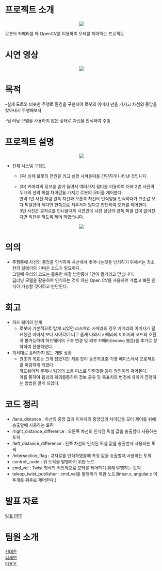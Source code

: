 # 프로젝트 소개
<p align="center">
  <img src="https://github.com/addinedu-amr-2th/robo-reop-3/assets/117617384/a47b33db-8e67-4869-9070-062e9dd757f5">
</p>
로봇의 카메라를 와 OpenCV를 이용하여 모터를 제어하는 프로젝트

# 시연 영상
<p align="center">
  <img src="https://github.com/addinedu-amr-2th/robo-reop-3/assets/117617384/1d556166-901f-4862-bec8-a2010ec72a7f">
</p>

# 목적
-실제 도로와 비슷한 주행로 환경을 구현하여 로봇의 이미지 만을 가지고 차선의 중앙을 찾아내서 주행해보자



-딥 러닝 모델을 사용하지 않은 상태로 차선을 인식하여 주행

# 프로젝트 설명
<p align="center">
  <img src="https://github.com/addinedu-amr-2th/robo-reop-3/assets/124948850/016970c8-fd77-4205-a0d0-ddf4d85bfed7">
</p>

* 전체 시스템 구성도<br/>
  * (우) 실제 로봇의 전원을 키고 실행 시켜을때를 간단하게 나타낸 것입니다.


  
  * (좌) 카메라의 정보를 읽어 들여서 여러가지 필더를 이용하여 아래 2번 사진의 두개의 선의 픽셀 차이값을 가지고 로봇의 모터를 제어한다.
  <br/>  만약 1번 사진 처럼 왼쪽 차선과 오른쪽 차선의 인식양을 인식하다가 표준값 보다 픽셀양이 적다면 한쪽으로 치우쳐져 있다고 판단하여 모터를 제어한다.
  <br/>  3번 사진은 교차로를 만나을때의 사진인데 사진 상단의 양쪽 픽셀 값이 없어진다면 직진을 하도록 제어 하였습니다.
  
<p align="center">
  <img src="https://github.com/addinedu-amr-2th/robo-reop-3/assets/124948850/c98020c5-f978-4144-9251-24264e1bfd1f">
</p>

# 의의
- 주행중에 차선의 중앙을 인식하여 차선에서 벗어나는것을 방지하기 위해서는 최소한의 딜레이와 가벼운 코드가 필요하다.
  <br/> 그럴때 우리의 코드는 훌륭한 해결 방안중에 1안이 될거라고 믿습니다.
  <br/> 딥러닝 모델을 활용하여 인식하는 것이 아닌 Open CV를 사용하여 가볍고 빠른 인식이 가능할 것이하고 판단된다.

#  회고
- 하드 웨어의 한계
  - 로봇에 기본적으로 탑제 되었던 라즈베리 카메라의 경우 카메라의 이미지가 필요했던 이미지 보다 시야각이 너무 좁게 나와서 카메라의 이미지와 코드의 호환이 불가능하여 하드웨어의 구조 변경 및 외부 카메라(lenovo 웹캡)를 추가로 장착하여 진행하였다.
- 계획대로 흘러가지 않는 개발 상황
  - 원초의 목표는 크게 잡았지만 처음 잡아 놓은목표중 가장 베이스에서 프로젝트를 마감하게 되었다.<br/> 하드웨어적 문제나 팀과의 소통 미스로 인한것들 등이 원인이라 파악된다.<br/>이를 통하여 팀과의 회의를통하여 정보 공유 및 목표치의 변경에 유하게 진행하는 방법을 알게 되었다.
# 코드 정리
- /lane_distance : 차선의 중앙 값과 이미지의 중앙값의 차이값을 모터 제어를 위해 송출할때 사용하는 토픽
- /right_distance_difference : 오른쪽 차선의 인식된 픽셀 값을 송출할때 사용하는 토픽
- /left_distance_difference : 왼쪽 차선의 인식된 픽셀 값을 송출할때 사용하는 토픽
- /intersection_flag : 교차로를 인식하였을때 특정 값을 송출할때 사용하는 토픽
- controll_node : 위 토픽을 발행하기 위한 노드
- cmd_vel : Twist 형식의 직접적으로 모터를 제어하기 위해 발행하는 토픽
- teleop_twist_publisher : cmd_vel을 발행하기 위한 노드(linear.x, angular.z 이 두개를 위주로 제어한다.)
# 발표 자료
[발표 PPT][link_ppt]

[link_ppt]: https://docs.google.com/presentation/d/1TdLDWyX7o4_dsa_KVFDCJpya4sgQwAyP/edit?usp=drive_link&ouid=114791632627429619927&rtpof=true&sd=true "PPT_link"
# 팀원 소개
[신대준][link_1]<br/>
[김세연][link_2]<br/>
[이용욱][link_3]<br/>

[link_1]: https://github.com/addinedu-amr-2th/robo-reop-3 "GitHub_link"
[link_2]: https://github.com/addinedu-amr-2th/robo-reop-3 "GitHub_link"
[link_3]: https://github.com/addinedu-amr-2th/robo-reop-3 "GitHub_link"
